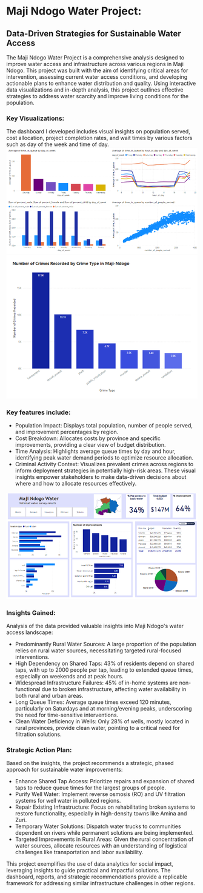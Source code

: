# Maji Ndogo Water Project:
## Data-Driven Strategies for Sustainable Water Access
The Maji Ndogo Water Project is a comprehensive analysis designed to improve water access and infrastructure across various regions in Maji Ndogo. This project was built with the aim of identifying critical areas for intervention, assessing current water access conditions, and developing actionable plans to enhance water distribution and quality. Using interactive data visualizations and in-depth analysis, this project outlines effective strategies to address water scarcity and improve living conditions for the population.

### Key Visualizations:
The dashboard I developed includes visual insights on population served, cost allocation, project completion rates, and wait times by various factors such as day of the week and time of day. 
![A look at the problem on ground](https://github.com/EllaBo63/Maji_Ndogo/blob/main/Screenshot%202024-10-28%20160904.png)
![Increasing Crime Rates](https://github.com/EllaBo63/Maji_Ndogo/blob/main/Screenshot%202024-10-28%20163014.png)
### Key features include:

- Population Impact: Displays total population, number of people served, and improvement percentages by region.
- Cost Breakdown: Allocates costs by province and specific improvements, providing a clear view of budget distribution.
- Time Analysis: Highlights average queue times by day and hour, identifying peak water demand periods to optimize resource allocation.
- Criminal Activity Context: Visualizes prevalent crimes across regions to inform deployment strategies in potentially high-risk areas.
These visual insights empower stakeholders to make data-driven decisions about where and how to allocate resources effectively.

![A look on improvement](https://github.com/EllaBo63/Maji_Ndogo/blob/main/Screenshot%202024-10-28%20163628.png)

### Insights Gained:
Analysis of the data provided valuable insights into Maji Ndogo's water access landscape:

- Predominantly Rural Water Sources: A large proportion of the population relies on rural water sources, necessitating targeted rural-focused interventions.
- High Dependency on Shared Taps: 43% of residents depend on shared taps, with up to 2000 people per tap, leading to extended queue times, especially on weekends and at peak hours.
- Widespread Infrastructure Failures: 45% of in-home systems are non-functional due to broken infrastructure, affecting water availability in both rural and urban areas.
- Long Queue Times: Average queue times exceed 120 minutes, particularly on Saturdays and at morning/evening peaks, underscoring the need for time-sensitive interventions.
- Clean Water Deficiency in Wells: Only 28% of wells, mostly located in rural provinces, provide clean water, pointing to a critical need for filtration solutions.

### Strategic Action Plan:
Based on the insights, the project recommends a strategic, phased approach for sustainable water improvements:

- Enhance Shared Tap Access: Prioritize repairs and expansion of shared taps to reduce queue times for the largest groups of people.
- Purify Well Water: Implement reverse osmosis (RO) and UV filtration systems for well water in polluted regions.
- Repair Existing Infrastructure: Focus on rehabilitating broken systems to restore functionality, especially in high-density towns like Amina and Zuri.
- Temporary Water Solutions: Dispatch water trucks to communities dependent on rivers while permanent solutions are being implemented.
- Targeted Improvements in Rural Areas: Given the rural concentration of water sources, allocate resources with an understanding of logistical challenges like transportation and labor availability.

This project exemplifies the use of data analytics for social impact, leveraging insights to guide practical and impactful solutions. The dashboard, reports, and strategic recommendations provide a replicable framework for addressing similar infrastructure challenges in other regions.

